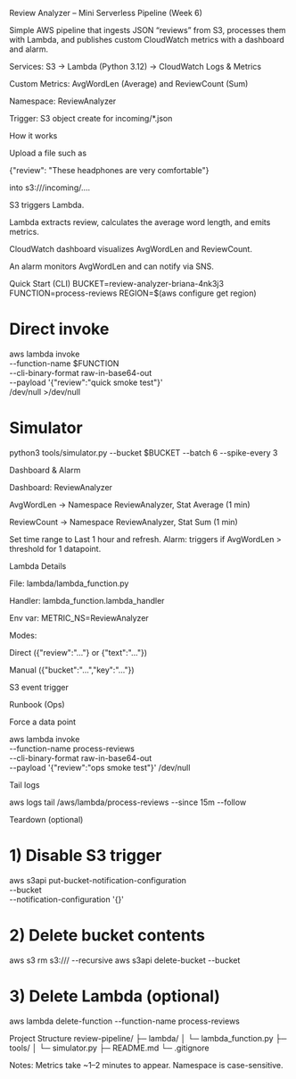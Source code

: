 Review Analyzer – Mini Serverless Pipeline (Week 6)

Simple AWS pipeline that ingests JSON “reviews” from S3, processes them with Lambda, and publishes custom CloudWatch metrics with a dashboard and alarm.

Services: S3 → Lambda (Python 3.12) → CloudWatch Logs & Metrics

Custom Metrics: AvgWordLen (Average) and ReviewCount (Sum)

Namespace: ReviewAnalyzer

Trigger: S3 object create for incoming/*.json

How it works

Upload a file such as

{"review": "These headphones are very comfortable"}


into s3://<bucket>/incoming/….

S3 triggers Lambda.

Lambda extracts review, calculates the average word length, and emits metrics.

CloudWatch dashboard visualizes AvgWordLen and ReviewCount.

An alarm monitors AvgWordLen and can notify via SNS.

Quick Start (CLI)
BUCKET=review-analyzer-briana-4nk3j3
FUNCTION=process-reviews
REGION=$(aws configure get region)

# Direct invoke
aws lambda invoke \
  --function-name $FUNCTION \
  --cli-binary-format raw-in-base64-out \
  --payload '{"review":"quick smoke test"}' \
  /dev/null >/dev/null

# Simulator
python3 tools/simulator.py --bucket $BUCKET --batch 6 --spike-every 3

Dashboard & Alarm

Dashboard: ReviewAnalyzer

AvgWordLen → Namespace ReviewAnalyzer, Stat Average (1 min)

ReviewCount → Namespace ReviewAnalyzer, Stat Sum (1 min)

Set time range to Last 1 hour and refresh.
Alarm: triggers if AvgWordLen > threshold for 1 datapoint.

Lambda Details

File: lambda/lambda_function.py

Handler: lambda_function.lambda_handler

Env var: METRIC_NS=ReviewAnalyzer

Modes:

Direct ({"review":"..."} or {"text":"..."})

Manual ({"bucket":"...","key":"..."})

S3 event trigger

Runbook (Ops)

Force a data point

aws lambda invoke \
  --function-name process-reviews \
  --cli-binary-format raw-in-base64-out \
  --payload '{"review":"ops smoke test"}' /dev/null


Tail logs

aws logs tail /aws/lambda/process-reviews --since 15m --follow


Teardown (optional)

# 1) Disable S3 trigger
aws s3api put-bucket-notification-configuration \
  --bucket <your-bucket> \
  --notification-configuration '{}'

# 2) Delete bucket contents
aws s3 rm s3://<your-bucket>/ --recursive
aws s3api delete-bucket --bucket <your-bucket>

# 3) Delete Lambda (optional)
aws lambda delete-function --function-name process-reviews

Project Structure
review-pipeline/
├─ lambda/
│  └─ lambda_function.py
├─ tools/
│  └─ simulator.py
├─ README.md
└─ .gitignore


Notes: Metrics take ~1–2 minutes to appear. Namespace is case-sensitive.
